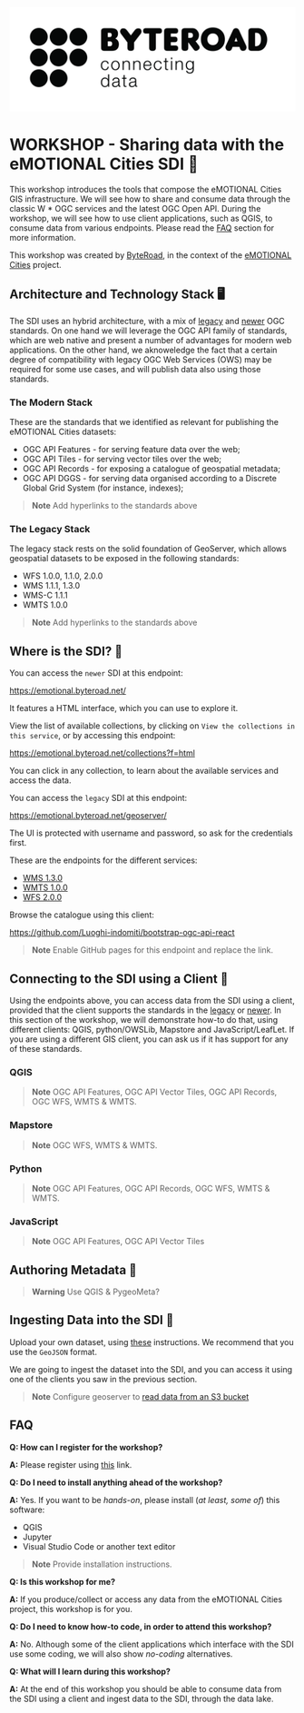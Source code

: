 ![logo](BR_Black.jpg)
# WORKSHOP - Sharing data with the eMOTIONAL Cities SDI :open_hands:
This workshop introduces the tools that compose the
eMOTIONAL Cities GIS infrastructure. We will see how to share and
consume data through the classic W * OGC services and the latest OGC
Open API. During the workshop, we will see how to use client
applications, such as QGIS, to consume data from various endpoints.
Please read the [FAQ](#faq) section for more information.

This workshop was created by [ByteRoad](https://byteroad.net/), in the context of the [eMOTIONAL Cities](https://emotionalcities-h2020.eu/) project.

## Architecture and Technology Stack :desktop_computer:
The SDI uses an hybrid architecture, with a mix of [legacy](#the-legacy-stack) and [newer](#the-modern-stack) OGC standards. On one hand we will leverage the OGC API family of standards, which are web native and present a number of advantages for modern web applications. On the other hand, we aknoweledge the fact that a certain degree of compatibility with legacy OGC Web Services (OWS) may be required for some use cases, and will publish data also using those standards.

### The Modern Stack
These are the standards that we identified as relevant for publishing the eMOTIONAL Cities datasets:
- OGC API Features - for serving feature data over the web;
- OGC API Tiles - for serving vector tiles over the web;
- OGC API Records - for exposing a catalogue of geospatial metadata;
- OGC API DGGS - for serving data organised according to a Discrete Global Grid System (for instance, indexes);

> **Note**
> Add hyperlinks to the standards above

### The Legacy Stack
The legacy stack rests on the solid foundation of GeoServer, which allows geospatial datasets to be exposed in the following standards:
- WFS 1.0.0, 1.1.0, 2.0.0
- WMS 1.1.1, 1.3.0
- WMS-C 1.1.1
- WMTS 1.0.0

> **Note**
> Add hyperlinks to the standards above

## Where is the SDI? :eyes:
You can access the ```newer``` SDI at this endpoint:

https://emotional.byteroad.net/

It features a HTML interface, which you can use to explore it.

View the list of available collections, by clicking on ```View the collections in this service```, or by accessing this endpoint:

https://emotional.byteroad.net/collections?f=html

You can click in any collection, to learn about the available services and access the data.

You can access the ```legacy``` SDI at this endpoint:

https://emotional.byteroad.net/geoserver/

The UI is protected with username and password, so ask for the credentials first.

These are the endpoints for the different services:
- [WMS 1.3.0](https://emotional.byteroad.net/geoserver/ows?service=wms&version=1.3.0&request=GetCapabilities)
- [WMTS 1.0.0](https://emotional.byteroad.net/geoserver/gwc/service/wmts?REQUEST=GetCapabilities)
- [WFS 2.0.0](https://emotional.byteroad.net/geoserver/ows?service=wfs&version=2.0.0&request=GetCapabilities)


Browse the catalogue using this client:

https://github.com/Luoghi-indomiti/bootstrap-ogc-api-react

> **Note**
> Enable GitHub pages for this endpoint and replace the link.

## Connecting to the SDI using a Client :electric_plug:
Using the endpoints above, you can access data from the SDI using a client, provided that the client supports the standards in the [legacy](#the-legacy-stack) or [newer](#the-modern-stack). In this section of the workshop, we will demonstrate how-to do that, using different clients: QGIS, python/OWSLib, Mapstore and JavaScript/LeafLet. If you are using a different GIS client, you can ask us if it has support for any of these standards.

### QGIS
> **Note**
> OGC API Features, OGC API Vector Tiles, OGC API Records, OGC WFS, WMTS & WMTS.

### Mapstore
> **Note**
> OGC WFS, WMTS & WMTS.

### Python
> **Note**
> OGC API Features, OGC API Records, OGC WFS, WMTS & WMTS.

### JavaScript
> **Note**
> OGC API Features, OGC API Vector Tiles

## Authoring Metadata :open_book:
> **Warning**
> Use QGIS & PygeoMeta?

## Ingesting Data into the SDI :rocket:

Upload your own dataset, using [these](https://github.com/emotional-cities/data-share) instructions. We recommend that you use the ```GeoJSON``` format.

We are going to ingest the dataset into the SDI, and you can access it using one of the clients you saw in the previous section.

> **Note**
> Configure geoserver to [read data from an S3 bucket](https://github.com/emotional-cities/byteroad-workshop/issues/2)

## FAQ

**Q: How can I register for the workshop?**

**A:** Please register using [this](https://docs.google.com/forms/d/e/1FAIpQLSffKGPfxnrFIAVHXUDnkUDzrWAn7a-YNTHgkWuwVnGTCWbQ6Q/viewform) link.

**Q: Do I need to install anything ahead of the workshop?**

**A:** Yes. If you want to be *hands-on*, please install (*at least, some of*) this software:
- QGIS
- Jupyter
- Visual Studio Code or another text editor

> **Note**
> Provide installation instructions.

**Q: Is this workshop for me?**

**A:** If you produce/collect or access any data from the eMOTIONAL Cities project, this workshop is for you.

**Q: Do I need to know how-to code, in order to attend this workshop?**

**A:** No. Although some of the client applications which interface with the SDI use some coding, we will also show *no-coding* alternatives.

**Q: What will I learn during this workshop?**

**A:** At the end of this workshop you should be able to consume data from the SDI using a client and ingest data to the SDI, through the data lake.




